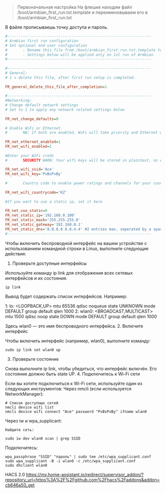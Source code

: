 > Первоначальная настройка
> На флешке находим файл /boot/armbian_first_run.txt.template и переименовываем его в /boot/armbian_first_run.txt  

В файле прописываешь точку доступа и пароль.

```ini
#-----------------------------------------------------------------  
# Armbian first run configuration  
# Set optional end user configuration  
#       - Rename this file from /boot/armbian_first_run.txt.template to /boot/armbian_first_run.txt  
#       - Settings below will be applied only on 1st run of Armbian  
#-----------------------------------------------------------------  
  
#-----------------------------------------------------------------  
# General:  
# 1 = delete this file, after first run setup is completed.  
  
FR_general_delete_this_file_after_completion=1  
  
#-----------------------------------------------------------------  
#Networking:  
# Change default network settings  
# Set to 1 to apply any network related settings below  
  
FR_net_change_defaults=0  
  
# Enable WiFi or Ethernet.  
#       NB: If both are enabled, WiFi will take priority and Ethernet will be disabled.  
  
FR_net_ethernet_enabled=1  
FR_net_wifi_enabled=1  
  
#Enter your WiFi creds  
#       SECURITY WARN: Your wifi keys will be stored in plaintext, no encryption.  
  
FR_net_wifi_ssid='Ace'  
FR_net_wifi_key='PvBsPvBy'  
  
#       Country code to enable power ratings and channels for your country. eg: GB US DE | https://en.wikipedia.org/wiki/ISO_3166-1_alpha-2  
  
FR_net_wifi_countrycode='KZ'  
  
#If you want to use a static ip, set it here  
  
FR_net_use_static=0  
FR_net_static_ip='192.168.0.100'  
FR_net_static_mask='255.255.255.0'  
FR_net_static_gateway='192.168.0.1'  
FR_net_static_dns='8.8.8.8 8.8.4.4' #2 entries max, seperated by a space.  
#-----------------------------------------------------------------
```

Чтобы включить беспроводной интерфейс на вашем устройстве с использованием командной строки в Linux, выполните следующие действия:
1. Проверьте доступные интерфейсы

Используйте команду ip link для отображения всех сетевых интерфейсов и их состояния.

```
ip link
```

Вывод будет содержать список интерфейсов. Например:

1: lo: <LOOPBACK,UP> mtu 65536 qdisc noqueue state UNKNOWN mode DEFAULT group default qlen 1000
2: wlan0: <BROADCAST,MULTICAST> mtu 1500 qdisc noop state DOWN mode DEFAULT group default qlen 1000

Здесь wlan0 — это имя беспроводного интерфейса.
2. Включите интерфейс

Чтобы включить интерфейс (например, wlan0), выполните команду:

```
sudo ip link set wlan0 up
```

3. Проверьте состояние

Снова выполните ip link, чтобы убедиться, что интерфейс включён. Его состояние должно быть state UP.
4. Подключитесь к Wi-Fi сети

Если вы хотите подключиться к Wi-Fi сети, используйте один из следующих инструментов:
Через nmcli (если используется NetworkManager):

```
# Список доступных сетей
nmcli device wifi list
nmcli device wifi connect "Ace" password "PvBsPvBy" ifname wlan0
```

Через iw и wpa_supplicant:

    Найдите сеть:

```
sudo iw dev wlan0 scan | grep SSID
```

Подключитесь:

```
wpa_passphrase "SSID" "пароль" | sudo tee /etc/wpa_supplicant.conf
sudo wpa_supplicant -B -i wlan0 -c /etc/wpa_supplicant.conf
sudo dhclient wlan0
```

HACS 2.0
https://my.home-assistant.io/redirect/supervisor_addon/?repository_url=https%3A%2F%2Fgithub.com%2Fhacs%2Faddons&addon=cb646a50_get